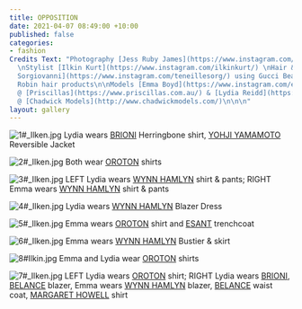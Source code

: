 ```yaml
---
title: OPPOSITION
date: 2021-04-07 08:49:00 +10:00
published: false
categories:
- fashion
Credits Text: "Photography [Jess Ruby James](https://www.instagram.com/jessrubyjames/)
  \nStylist [Ilkin Kurt](https://www.instagram.com/ilkinkurt/) \nHair & Make up [Teneille
  Sorgiovanni](https://www.instagram.com/teneillesorg/) using Gucci Beauty and Christoph
  Robin hair products\n\nModels [Emma Boyd](https://www.instagram.com/emmakateboyd/)
  @ [Priscillas](https://www.priscillas.com.au/) & [Lydia Reidd](https://www.instagram.com/lydia.reidd/)
  @ [Chadwick Models](http://www.chadwickmodels.com/)\n\n\n"
layout: gallery
---
```


![1#_Ilken.jpg](/uploads/1%23_Ilken.jpg)
Lydia wears [BRIONI](https://www.brioni.com/en/au) Herringbone shirt, [YOHJI YAMAMOTO](https://theshopyohjiyamamoto.com/) Reversible Jacket

![2#_Ilken.jpg](/uploads/2%23_Ilken.jpg)
Both wear [OROTON](https://oroton.com/) shirts

![3#_Ilken.jpg](/uploads/3%23_Ilken.jpg)
LEFT Lydia wears [WYNN HAMLYN](https://www.wynnhamlyn.com/) shirt & pants; RIGHT Emma wears [WYNN HAMLYN](https://www.wynnhamlyn.com/) shirt & pants

![4#_Ilken.jpg](/uploads/4%23_Ilken.jpg)
Lydia wears [WYNN HAMLYN](https://www.wynnhamlyn.com/) Blazer Dress

![5#_Ilken.jpg](/uploads/5%23_Ilken.jpg)
Emma wears [OROTON](https://oroton.com/) shirt and [ESANT](https://esant-esant.com/) trenchcoat

![6#_Ilken.jpg](/uploads/6%23_Ilken.jpg)
Emma wears [WYNN HAMLYN](https://www.wynnhamlyn.com/) Bustier & skirt

![8#Ilkin.jpg](/uploads/8%23Ilkin.jpg)
Emma and Lydia wear [OROTON](https://oroton.com/) shirts

![7#_Ilken.jpg](/uploads/7%23_Ilken.jpg)
LEFT Lydia wears [OROTON](https://oroton.com/) shirt; RIGHT Lydia wears [BRIONI](https://www.brioni.com/en/au), [BELANCE](https://belance.com.au/) blazer, 
Emma wears [WYNN HAMLYN](https://www.wynnhamlyn.com/) blazer, [BELANCE](https://belance.com.au/) waist coat, [MARGARET HOWELL](https://www.margarethowell.co.uk/) shirt














